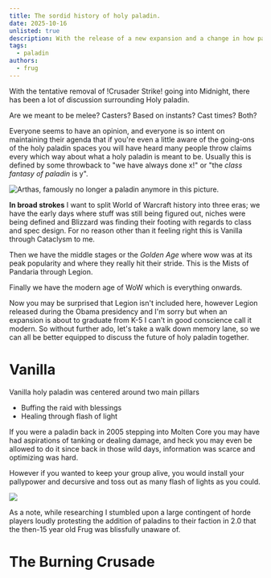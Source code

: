 ```yaml
---
title: The sordid history of holy paladin.
date: 2025-10-16
unlisted: true
description: With the release of a new expansion and a change in how paladin plays, I thought it might be interesting to look back at what we've actually done throughout the ages!
tags:
  - paladin
authors:
  - frug
---
```

With the tentative removal of !Crusader Strike! going into Midnight, there has been a lot of discussion surrounding Holy paladin. 

Are we meant to be melee? Casters? Based on instants? Cast times? Both? 

Everyone seems to have an opinion, and everyone is so intent on maintaining their agenda that if you're even a little aware of the going-ons of the holy paladin spaces you will have heard many people throw claims every which way about what a holy paladin is meant to be. Usually this is defined by some throwback to "we have always done x!" or "the _class fantasy of paladin_ is y". 

![Arthas, famously no longer a paladin anymore in this picture.](/img/blog/arthas.webp "Arthas, famously no longer a paladin in this picture.")

**In broad strokes** I want to split World of Warcraft history into three eras; we have the early days where stuff was still being figured out, niches were being defined and Blizzard was finding their footing with regards to class and spec design. For no reason other than it feeling right this is Vanilla through Cataclysm to me. 

Then we have the middle stages or the _Golden Age_ where wow was at its peak popularity and where they really hit their stride. This is the Mists of Pandaria through Legion. 

Finally we have the modern age of WoW which is everything onwards. 

Now you may be surprised that Legion isn't included here, however Legion released during the Obama presidency and I'm sorry but when an expansion is about to graduate from K-5 I can't in good conscience call it modern. So without further ado, let's take a walk down memory lane, so we can all be better equipped to discuss the future of holy paladin together. 

# Vanilla

Vanilla holy paladin was centered around two main pillars

- Buffing the raid with blessings
- Healing through flash of light

If you were a paladin back in 2005 stepping into Molten Core you may have had aspirations of tanking or dealing damage, and heck you may even be allowed to do it since back in those wild days, information was scarce and optimizing was hard. 

However if you wanted to keep your group alive, you would install your pallypower and decursive and toss out as many flash of lights as you could. 

[![](https://puu.sh/KConN/eefe2cc790.gif)](https://www.youtube.com/watch?v=iRg48li_oKM)

As a note, while researching I stumbled upon a large contingent of horde players loudly protesting the addition of paladins to their faction in 2.0 that the then-15 year old Frug was blissfully unaware of. 

# The Burning Crusade
